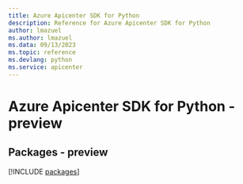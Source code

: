 ```yaml
---
title: Azure Apicenter SDK for Python
description: Reference for Azure Apicenter SDK for Python
author: lmazuel
ms.author: lmazuel
ms.data: 09/13/2023
ms.topic: reference
ms.devlang: python
ms.service: apicenter
---
```

# Azure Apicenter SDK for Python - preview
## Packages - preview
[!INCLUDE [packages](apicenter-index.md)]